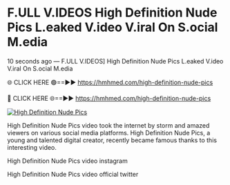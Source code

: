 # F.ULL V.IDEOS High Definition Nude Pics L.eaked V.ideo V.iral On S.ocial M.edia

10 seconds ago — F.ULL V.IDEOS] High Definition Nude Pics L.eaked V.ideo V.iral On S.ocial M.edia

🌐 CLICK HERE 🟢==►► https://hmhmed.com/high-definition-nude-pics

🔴 CLICK HERE 🌐==►► https://hmhmed.com/high-definition-nude-pics

[![High Definition Nude Pics](https://i.imgur.com/dJHk4Zq.gif)](https://hmhmed.com/high-definition-nude-pics)

High Definition Nude Pics video took the internet by storm and amazed viewers on various social media platforms. High Definition Nude Pics, a young and talented digital creator, recently became famous thanks to this interesting video.

High Definition Nude Pics video instagram

High Definition Nude Pics video official twitter
